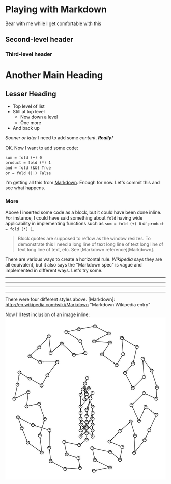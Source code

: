 # Playing with Markdown
Bear with me while I get comfortable with this
## Second-level header
### Third-level header

Another Main Heading
====================

Lesser Heading
--------------
* Top level of list
* Still at top level
    + Now down a level
    + One more
* And back up

*Sooner or later* I need to add some _content_. ***Really!***

OK. Now I want to add some code:

    sum = fold (+) 0
    product = fold (*) 1
    and = fold (&&) True
    or = fold (||) False

I'm getting all this from [Markdown](http://en.wikipedia.com/wiki/Markdown).
Enough for now. Let's commit this and see what happens.

### More
Above I inserted some code as a block, but it could have been done inline. For instance, I could have said something about `fold` having wide applicability in implementing functions such as `sum = fold (+) 0` or `product = fold (*) 1`.

> Block quotes are supposed to reflow as the window resizes. To demonstrate this I need a long line of text long line of text long line of text long line of text, etc. See [Markdown reference][Markdown].

There are various ways to create a horizontal rule. *Wikipedia* says they are all equivalent, but it also says the "Markdown spec" is vague and implemented in different ways. Let's try some.

* * *
- - -
*****
-----------
There were four different styles above.
[Markdown]: http://en.wikipedia.com/wiki/Markdown "Markdown Wikipedia entry"

Now I'll test inclusion of an image inline:
![Image of wreath lamp walk](https://github.com/bobgru/nonsense/blob/master/tour15.jpg?raw=true "Wreath lamp walk")